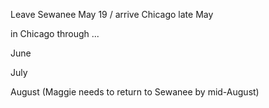 Leave Sewanee May 19 / arrive Chicago late May

  in Chicago through ...

  June

  July

  August (Maggie needs to return to Sewanee by mid-August)

